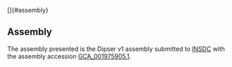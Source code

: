 []{#assembly}

Assembly
--------

The assembly presented is the Dipser v1 assembly submitted to
[INSDC](http://www.insdc.org) with the assembly accession
[GCA\_001975905.1](http://www.ebi.ac.uk/ena/data/view/GCA_001975905.1).

